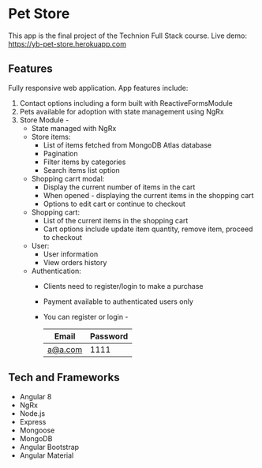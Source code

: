# Pet Store

This app is the final project of the Technion Full Stack course.
Live demo: https://yb-pet-store.herokuapp.com

## Features
Fully responsive web application.
App features include:
 1. Contact options including a form built with ReactiveFormsModule
 2. Pets available for adoption with state management using NgRx
 3. Store Module - 
     * State managed with NgRx
     * Store items:
       - List of items fetched from MongoDB Atlas database
       - Pagination
       - Filter items by categories 
       - Search items list option
     * Shopping carrt modal:
       - Display the current number of items in the cart
       - When opened - displaying the current items in the shopping cart
       - Options to edit cart or continue to checkout 
     * Shopping cart:
       - List of the current items in the shopping cart
       - Cart options include update item quantity, remove item, proceed to checkout
     * User:
       - User information
       - View orders history
     * Authentication:
       - Clients need to register/login to make a purchase
       - Payment available to authenticated users only
       - You can register or login -
     
     
           Email        | Password
           ------------ | -------------
           a@a.com      | 1111


## Tech and Frameworks
  * Angular 8
  * NgRx
  * Node.js
  * Express
  * Mongoose
  * MongoDB
  * Angular Bootstrap 
  * Angular Material

